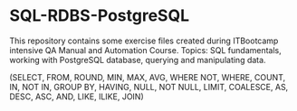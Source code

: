 # SQL-RDBS-PostgreSQL
This repository contains some exercise files created during ITBootcamp intensive QA Manual and Automation Course.
Topics: SQL fundamentals, working with PostgreSQL database, querying and manipulating data.

(SELECT, FROM, ROUND, MIN, MAX, AVG, WHERE NOT, WHERE, COUNT, IN, NOT IN, GROUP BY, HAVING, NULL, NOT NULL, LIMIT, COALESCE, AS, DESC, ASC, AND, LIKE, ILIKE, JOIN)
